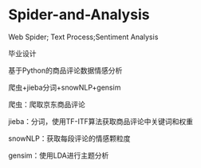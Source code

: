 # Spider-and-Analysis
Web Spider; Text Process;Sentiment Analysis

毕业设计

基于Python的商品评论数据情感分析

爬虫+jieba分词+snowNLP+gensim

爬虫：爬取京东商品评论

jieba：分词，使用TF-ITF算法获取商品评论中关键词和权重

snowNLP：获取每段评论的情感颗粒度

gensim：使用LDA进行主题分析

